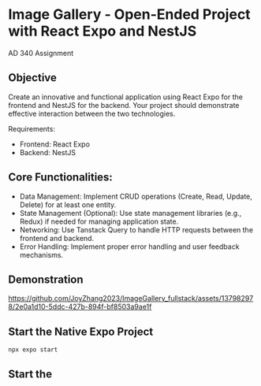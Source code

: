 # Image Gallery - Open-Ended Project with React Expo and NestJS
AD 340 Assignment

## Objective
Create an innovative and functional application using React Expo for the frontend and NestJS for the backend. Your project should demonstrate effective interaction between the two technologies.

Requirements:
- Frontend: React Expo
- Backend: NestJS

## Core Functionalities:

- Data Management: Implement CRUD operations (Create, Read, Update, Delete) for at least one entity.
- State Management (Optional): Use state management libraries (e.g., Redux) if needed for managing application state.
- Networking: Use Tanstack Query to handle HTTP requests between the frontend and backend.
- Error Handling: Implement proper error handling and user feedback mechanisms.

## Demonstration
https://github.com/JoyZhang2023/ImageGallery_fullstack/assets/137982978/2e0a1d10-5ddc-427b-894f-bf8503a9ae1f

## Start the Native Expo Project
`npx expo start`

## Start the 
